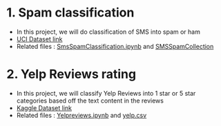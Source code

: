 # 1. Spam classification 

* In this project, we will do classification of SMS into spam or ham
* [UCI Dataset link](https://archive.ics.uci.edu/ml/datasets/SMS+Spam+Collection)
* Related files : [SmsSpamClassification.ipynb](https://github.com/ArchanaDeviRamesh/ML-and-NLP/blob/main/NLP/SmsSpamClassification.ipynb) and [SMSSpamCollection](https://github.com/ArchanaDeviRamesh/ML-and-NLP/blob/main/NLP/SMSSpamCollection)


# 2. Yelp Reviews rating 

* In this project, we will classify Yelp Reviews into 1 star or 5 star categories based off the text content in the reviews
* [Kaggle Dataset link](https://www.kaggle.com/c/yelp-recsys-2013)
* Related files : [Yelpreviews.ipynb]() and [yelp.csv]()
